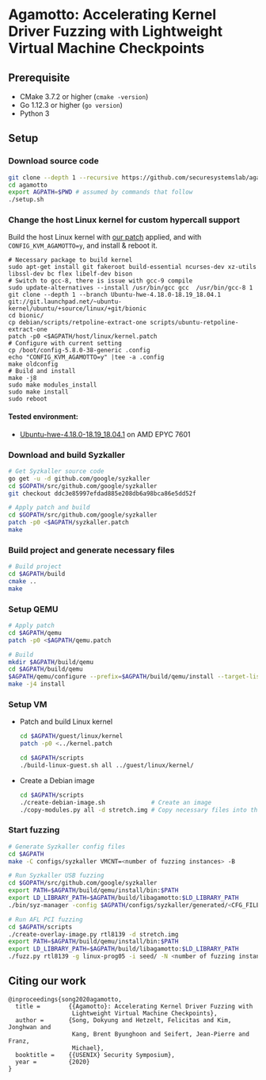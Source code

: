 # Agamotto: Accelerating Kernel Driver Fuzzing with Lightweight Virtual Machine Checkpoints

## Prerequisite

- CMake 3.7.2 or higher (`cmake -version`)
- Go 1.12.3 or higher (`go version`)
- Python 3


## Setup

### Download source code

```bash
git clone --depth 1 --recursive https://github.com/securesystemslab/agamotto.git
cd agamotto
export AGPATH=$PWD # assumed by commands that follow
./setup.sh
```


### Change the host Linux kernel for custom hypercall support

Build the host Linux kernel with [our patch](host/linux/kernel.patch) applied, and with `CONFIG_KVM_AGAMOTTO=y`, and install & reboot it.
```
# Necessary package to build kernel
sudo apt-get install git fakeroot build-essential ncurses-dev xz-utils libssl-dev bc flex libelf-dev bison
# Switch to gcc-8, there is issue with gcc-9 compile
sudo update-alternatives --install /usr/bin/gcc gcc  /usr/bin/gcc-8 1
git clone --depth 1 --branch Ubuntu-hwe-4.18.0-18.19_18.04.1 git://git.launchpad.net/~ubuntu-kernel/ubuntu/+source/linux/+git/bionic
cd bionic/
cp debian/scripts/retpoline-extract-one scripts/ubuntu-retpoline-extract-one
patch -p0 <$AGPATH/host/linux/kernel.patch
# Configure with current setting
cp /boot/config-5.8.0-38-generic .config
echo "CONFIG_KVM_AGAMOTTO=y" |tee -a .config
make oldconfig
# Build and install
make -j8
sudo make modules_install
sudo make install
sudo reboot
```

#### Tested environment:
- [Ubuntu-hwe-4.18.0-18.19_18.04.1](https://git.launchpad.net/~ubuntu-kernel/ubuntu/+source/linux/+git/bionic) on AMD EPYC 7601


### Download and build Syzkaller

```bash
# Get Syzkaller source code
go get -u -d github.com/google/syzkaller
cd $GOPATH/src/github.com/google/syzkaller
git checkout ddc3e85997efdad885e208db6a98bca86e5dd52f

# Apply patch and build
cd $GOPATH/src/github.com/google/syzkaller
patch -p0 <$AGPATH/syzkaller.patch
make
```


### Build project and generate necessary files

```bash
# Build project
cd $AGPATH/build
cmake ..
make
```


### Setup QEMU

```bash
# Apply patch
cd $AGPATH/qemu
patch -p0 <$AGPATH/qemu.patch

# Build
mkdir $AGPATH/build/qemu
cd $AGPATH/build/qemu
$AGPATH/qemu/configure --prefix=$AGPATH/build/qemu/install --target-list=x86_64-softmmu --with-agamotto=$AGPATH/build/libagamotto --enable-debug
make -j4 install
```


### Setup VM

- Patch and build Linux kernel
  ```bash
  cd $AGPATH/guest/linux/kernel
  patch -p0 <../kernel.patch
  ```

  ```bash
  cd $AGPATH/scripts
  ./build-linux-guest.sh all ../guest/linux/kernel/
  ```

- Create a Debian image
  ```bash
  cd $AGPATH/scripts
  ./create-debian-image.sh             # Create an image
  ./copy-modules.py all -d stretch.img # Copy necessary files into the image
  ```


### Start fuzzing

```bash
# Generate Syzkaller config files
cd $AGPATH
make -C configs/syzkaller VMCNT=<number of fuzzing instances> -B

# Run Syzkaller USB fuzzing
cd $GOPATH/src/github.com/google/syzkaller
export PATH=$AGPATH/build/qemu/install/bin:$PATH
export LD_LIBRARY_PATH=$AGPATH/build/libagamotto:$LD_LIBRARY_PATH
./bin/syz-manager -config $AGPATH/configs/syzkaller/generated/<CFG_FILE>.cfg
```

```bash
# Run AFL PCI fuzzing
cd $AGPATH/scripts
./create-overlay-image.py rtl8139 -d stretch.img
export PATH=$AGPATH/build/qemu/install/bin:$PATH
export LD_LIBRARY_PATH=$AGPATH/build/libagamotto:$LD_LIBRARY_PATH
./fuzz.py rtl8139 -g linux-prog05 -i seed/ -N <number of fuzzing instances>
```

## Citing our work

```
@inproceedings{song2020agamotto,
  title =        {{Agamotto}: Accelerating Kernel Driver Fuzzing with
                  Lightweight Virtual Machine Checkpoints},
  author =       {Song, Dokyung and Hetzelt, Felicitas and Kim, Jonghwan and
                  Kang, Brent Byunghoon and Seifert, Jean-Pierre and Franz,
                  Michael},
  booktitle =    {{USENIX} Security Symposium},
  year =         {2020}
}
```
